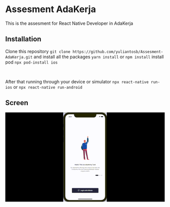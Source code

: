 # Assesment AdaKerja

This is the assesment for React Native Developer in AdaKerja

## Installation

Clone this repository 
`git clone https://github.com/yuliantosb/Assesment-AdaKerja.git` 
and install all the packages
`yarn install` or `npm install` install pod `npx pod-install ios`

<br />

After that running through your device or simulator
`npx react-native run-ios` or `npx react-native run-android`

## Screen

![Alt Text](https://raw.githubusercontent.com/yuliantosb/Assesment-AdaKerja/master/github/screencast.gif)
